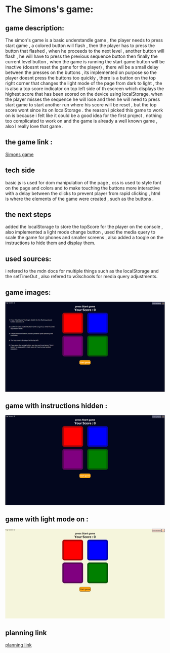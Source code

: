 # The Simons's game:

## game description:

The simon's game is a basic understandle game , the player needs to press start game , a colored button will flash , then the player has to press the button that flashed , when he proceeds to the next level , another button will flash , he will have to press the previous sequence button then finally the current level button , when the game is running the start game button will be inactive (doesnt reset the game for the player) , there wil be a small delay between the presses on the buttons , its implemented on purpose so the player doesnt press the buttons too quickly , there is a button on the top right corner that changes the light mode of the page from dark to light , the is also a top score indicator on top left side of th escreen which displays the highest score that has been scored on the device using localStorage, when the player misses the sequence he will lose and then he will need to press start game to start another run where his score will be reset , but the top score wont since its on localStorage . the reason i picked this game to work on is because i felt like it could be a good idea for the first project , nothing too complicated to work on and the game is already a well known game , also I really love that game .

## the game link :

[Simons game](https://mujtabasultan.github.io/Simons-game/)

## tech side

basic js is used for dom manipulation of the page , css is used to style font on the page and colors and to make touching the buttons more interactive with a delay between the clicks to prevent player from rapid clicking , html is where the elements of the game were created , such as the buttons .

## the next steps

added the localStorage to store the topScore for the player on the console , also implemented a light mode change button , used the media query to scale the game for phones and smaller screens , also added a toogle on the instructions to hide them and display them.

## used sources:

i refered to the mdn docs for multiple things such as the localStorage and the setTimeOut , also refered to w3schools for media query adjustments.

## game images:

![the game](<./pictures/Screenshot%20(127).png>)

## game with instructions hidden :

![the game](<./pictures/Screenshot%20(128).png>)

## game with light mode on :

![the game](<./pictures/Screenshot%20(129).png>)

## planning link

[planning link](https://github.com/MujtabaSultan/Simons-game/blob/main/planning.md)
